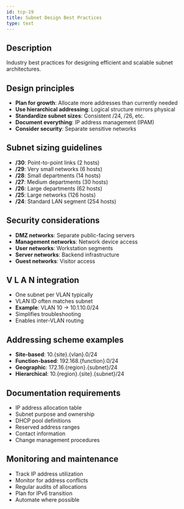 ```yaml
---
id: tcp-19
title: Subnet Design Best Practices
type: text
---
```



## Description

Industry best practices for designing efficient and scalable subnet architectures.

## Design principles

- **Plan for growth**: Allocate more addresses than currently needed
- **Use hierarchical addressing**: Logical structure mirrors physical
- **Standardize subnet sizes**: Consistent /24, /26, etc.
- **Document everything**: IP address management (IPAM)
- **Consider security**: Separate sensitive networks

## Subnet sizing guidelines

- **/30**: Point-to-point links (2 hosts)
- **/29**: Very small networks (6 hosts)
- **/28**: Small departments (14 hosts)
- **/27**: Medium departments (30 hosts)
- **/26**: Large departments (62 hosts)
- **/25**: Large networks (126 hosts)
- **/24**: Standard LAN segment (254 hosts)

## Security considerations

- **DMZ networks**: Separate public-facing servers
- **Management networks**: Network device access
- **User networks**: Workstation segments
- **Server networks**: Backend infrastructure
- **Guest networks**: Visitor access

## V L A N integration

- One subnet per VLAN typically
- VLAN ID often matches subnet
- **Example**: VLAN 10 → 10.1.10.0/24
- Simplifies troubleshooting
- Enables inter-VLAN routing

## Addressing scheme examples

- **Site-based**: 10.{site}.{vlan}.0/24
- **Function-based**: 192.168.{function}.0/24
- **Geographic**: 172.16.{region}.{subnet}/24
- **Hierarchical**: 10.{region}.{site}.{subnet}/24

## Documentation requirements

- IP address allocation table
- Subnet purpose and ownership
- DHCP pool definitions
- Reserved address ranges
- Contact information
- Change management procedures

## Monitoring and maintenance

- Track IP address utilization
- Monitor for address conflicts
- Regular audits of allocations
- Plan for IPv6 transition
- Automate where possible